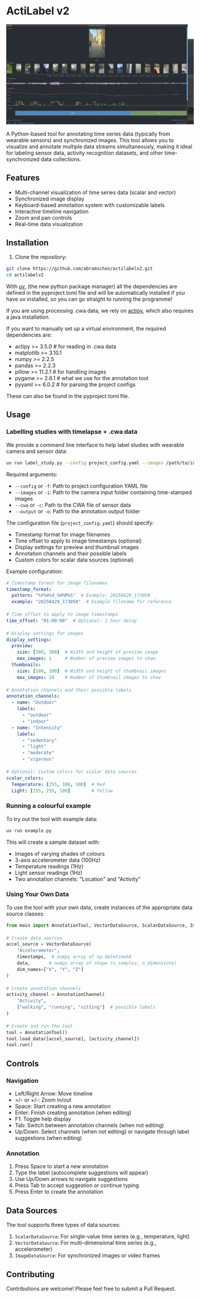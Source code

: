 # ActiLabel v2
![ActiLabel v2 Interface](actilabel.png)


A Python-based tool for annotating time series data (typically from wearable sensors) and synchronized images. This tool allows you to visualize and annotate multiple data streams simultaneously, making it ideal for labeling sensor data, activity recognition datasets, and other time-synchronized data collections.

## Features

- Multi-channel visualization of time series data (scalar and vector)
- Synchronized image display
- Keyboard-based annotation system with customizable labels
- Interactive timeline navigation
- Zoom and pan controls
- Real-time data visualization

## Installation

1. Clone the repository:
```bash
git clone https://github.com/abramschon/actilabelv2.git
cd actilabelv2
```

With [uv](https://docs.astral.sh/uv/), (the new python package manager) all the dependencies are defined in the pyproject.toml file and will be automatically installed if you have uv installed, so you can go straight to running the programme! 

If you are using processing .cwa data, we rely on [actipy](https://actipy.readthedocs.io/en/latest/), which also requires a java installation.

If you want to manually set up a virtual environment, the required dependencies are:

- actipy >= 3.5.0 # for reading in .cwa data
- matplotlib >= 3.10.1
- numpy >= 2.2.5
- pandas >= 2.2.3 
- pillow >= 11.2.1 # for handling images
- pygame >= 2.6.1 # what we use for the annotation tool
- pyyaml >= 6.0.2 # for parsing the project configs

These can also be found in the pyproject.toml file.

## Usage

### Labelling studies with timelapse + .cwa data

We provide a command line interface to help label studies with wearable camera and sensor data:

```bash
uv run label_study.py --config project_config.yaml --images /path/to/images --cwa /path/to/data.cwa --output /path/to/output
```

Required arguments:
- `--config` or `-f`: Path to project configuration YAML file
- `--images` or `-i`: Path to the camera input folder containing time-stamped images
- `--cwa` or `-c`: Path to the CWA file of sensor data
- `--output` or `-o`: Path to the annotation output folder

The configuration file (`project_config.yaml`) should specify:
- Timestamp format for image filenames
- Time offset to apply to image timestamps (optional)
- Display settings for preview and thumbnail images
- Annotation channels and their possible labels
- Custom colors for scalar data sources (optional)

Example configuration:
```yaml
# Timestamp format for image filenames
timestamp_format:
  pattern: "%Y%m%d_%H%M%S"  # Example: 20250429_173050
  example: "20250429_173050"  # Example filename for reference

# Time offset to apply to image timestamps
time_offset: "01:00:00"  # Optional: 1 hour delay

# Display settings for images
display_settings:
  preview:
    size: [300, 300]  # Width and height of preview image
    max_images: 1     # Number of preview images to show
  thumbnails:
    size: [100, 100]  # Width and height of thumbnail images
    max_images: 10    # Number of thumbnail images to show

# Annotation channels and their possible labels
annotation_channels:
  - name: "Outdoor"
    labels:
      - "outdoor"
      - "indoor"
  - name: "Intensity"
    labels:
      - "sedentary"
      - "light"
      - "moderate"
      - "vigorous"

# Optional: Custom colors for scalar data sources
scalar_colors:
  Temperature: [255, 100, 100]  # Red
  Light: [255, 255, 100]        # Yellow
```

### Running a colourful example

To try out the tool with example data:

```bash
uv run example.py
```

This will create a sample dataset with:
- Images of varying shades of colours
- 3-axis accelerometer data (100Hz)
- Temperature readings (1Hz)
- Light sensor readings (1Hz)
- Two annotation channels: "Location" and "Activity"

### Using Your Own Data

To use the tool with your own data, create instances of the appropriate data source classes:

```python
from main import AnnotationTool, VectorDataSource, ScalarDataSource, ImageDataSource, AnnotationChannel

# Create data sources
accel_source = VectorDataSource(
    "Accelerometer",
    timestamps,  # numpy array of np.datetime64
    data,       # numpy array of shape (n_samples, n_dimensions)
    dim_names=["X", "Y", "Z"]
)

# Create annotation channels
activity_channel = AnnotationChannel(
    "Activity",
    ["walking", "running", "sitting"]  # possible labels
)

# Create and run the tool
tool = AnnotationTool()
tool.load_data([accel_source], [activity_channel])
tool.run()
```

## Controls

### Navigation
- Left/Right Arrow: Move timeline
- =/- or +/-: Zoom in/out
- Space: Start creating a new annotation
- Enter: Finish creating annotation (when editing)
- F1: Toggle help display
- Tab: Switch between annotation channels (when not editing)
- Up/Down: Select channels (when not editing) or navigate through label suggestions (when editing)

### Annotation
1. Press Space to start a new annotation
2. Type the label (autocomplete suggestions will appear)
3. Use Up/Down arrows to navigate suggestions
4. Press Tab to accept suggestion or continue typing
5. Press Enter to create the annotation

## Data Sources

The tool supports three types of data sources:

1. `ScalarDataSource`: For single-value time series (e.g., temperature, light)
2. `VectorDataSource`: For multi-dimensional time series (e.g., accelerometer)
3. `ImageDataSource`: For synchronized images or video frames

## Contributing

Contributions are welcome! Please feel free to submit a Pull Request.